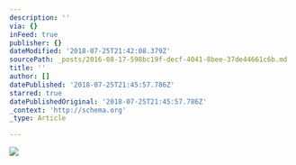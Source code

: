 ```yaml
---
description: ''
via: {}
inFeed: true
publisher: {}
dateModified: '2018-07-25T21:42:08.379Z'
sourcePath: _posts/2016-08-17-598bc19f-decf-4041-8bee-37de44661c6b.md
title: ''
author: []
datePublished: '2018-07-25T21:45:57.786Z'
starred: true
datePublishedOriginal: '2018-07-25T21:45:57.786Z'
_context: 'http://schema.org'
_type: Article

---
```

![](https://the-grid-user-content.s3-us-west-2.amazonaws.com/4413aacb-f162-4c76-8a99-82c43a748c72.jpg)